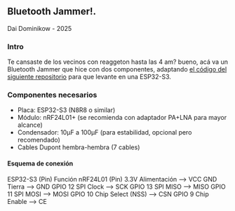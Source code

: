 ## Bluetooth Jammer!.
Dai Dominikow - 2025

### Intro
Te cansaste de los vecinos con reaggeton hasta las 4 am? bueno, acá va un Bluetooth Jammer que hice con dos componentes, adaptando [el código del siguiente repositorio](https://github.com/wirebits/nrfBlueNullifier) para que levante en una ESP32-S3.

### Componentes necesarios
- Placa: ESP32-S3 (N8R8 o similar)
- Módulo: nRF24L01+ (se recomienda con adaptador PA+LNA para mayor alcance)
- Condensador: 10μF a 100μF (para estabilidad, opcional pero recomendado)
- Cables Dupont hembra-hembra (7 cables)

#### Esquema de conexión
ESP32-S3 (Pin)	Función	nRF24L01 (Pin)
3.3V	Alimentación -->	VCC
GND	Tierra -->	GND
GPIO 12	SPI Clock -->	SCK
GPIO 13	SPI MISO -->	MISO
GPIO 11	SPI MOSI -->	MOSI
GPIO 10	Chip Select (NSS) -->	CSN
GPIO 9	Chip Enable --> 	CE